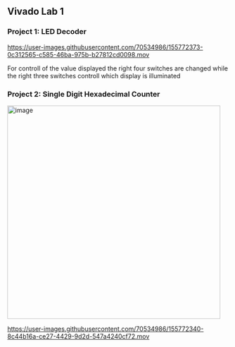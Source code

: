## Vivado Lab 1

### Project 1: LED Decoder
https://user-images.githubusercontent.com/70534986/155772373-0c312565-c585-46ba-975b-b27812cd0098.mov

For controll of the value displayed the right four switches are changed while the right three switches controll which display is illuminated


### Project 2: Single Digit Hexadecimal Counter
<img width="484" alt="image" src="https://user-images.githubusercontent.com/70534986/155772778-2c8a549b-7fad-42dc-914d-3477cd82081e.png">

https://user-images.githubusercontent.com/70534986/155772340-8c44b16a-ce27-4429-9d2d-547a4240cf72.mov

